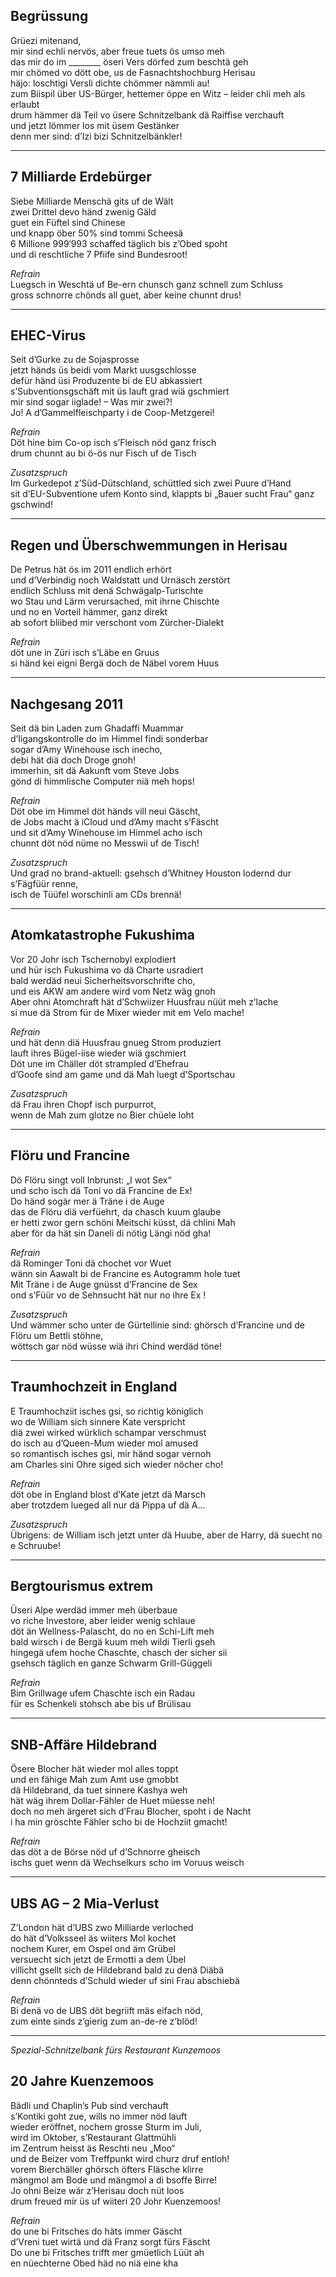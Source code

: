 ---
---
## Begrüssung
Grüezi mitenand,  
mir sind echli nervös, aber freue tuets ös umso meh  
das mir do im ________ öseri Vers dörfed zum beschtä geh  
mir chömed vo dött obe, us de Fasnachtshochburg Herisau  
häjo: loschtigi Versli dichte chömmer nämmli au!  
zum Biispil über US-Bürger, hettemer öppe en Witz – leider chli meh als erlaubt  
drum hämmer dä Teil vo üsere Schnitzelbank dä Raiffise verchauft  
und jetzt lömmer los mit üsem Gestänker  
denn mer sind: d’Izi bizi Schnitzelbänkler!

* * *

## 7 Milliarde Erdebürger
Siebe Milliarde Menschä gits uf de Wält  
zwei Drittel devo händ zwenig Gäld  
guet ein Füftel sind Chinese  
und knapp öber 50% sind tommi Scheesä  
6 Millione 999‘993 schaffed täglich bis z’Obed spoht  
und di reschtliche 7 Pfiife sind Bundesroot!

_Refrain_  
Luegsch in Weschtä uf Be-ern chunsch ganz schnell zum Schluss  
gross schnorre chönds all guet, aber keine chunnt drus!

* * *

## EHEC-Virus
Seit d’Gurke zu de Sojasprosse  
jetzt händs üs beidi vom Markt uusgschlosse  
defür händ üsi Produzente bi de EU abkassiert  
s’Subventionsgschäft mit üs lauft grad wiä gschmiert  
mir sind sogar iiglade! – Was mir zwei?!  
Jo! A d’Gammelfleischparty i de Coop-Metzgerei!

_Refrain_  
Döt hine bim Co-op isch s’Fleisch nöd ganz frisch  
drum chunnt au bi ö-ös nur Fisch uf de Tisch

_Zusatzspruch_  
Im Gurkedepot z’Süd-Dütschland, schüttled sich zwei Puure d’Hand  
sit d’EU-Subventione ufem Konto sind, klappts bi „Bauer sucht Frau“ ganz gschwind!

* * *

## Regen und Überschwemmungen in Herisau
De Petrus hät ös im 2011 endlich erhört  
und d’Verbindig noch Waldstatt und Urnäsch zerstört  
endlich Schluss mit denä Schwägalp-Turischte  
wo Stau und Lärm verursached, mit ihrne Chischte  
und no en Vorteil hämmer, ganz direkt  
ab sofort bliibed mir verschont vom Zürcher-Dialekt

_Refrain_  
döt une in Züri isch s’Läbe en Gruus  
si händ kei eigni Bergä doch de Näbel vorem Huus

***

## Nachgesang 2011
Seit dä bin Laden zum Ghadaffi Muammar  
d’Iigangskontrolle do im Himmel findi sonderbar  
sogar d’Amy Winehouse isch inecho,  
debi hät diä doch Droge gnoh!  
immerhin, sit dä Aakunft vom Steve Jobs  
gönd di himmlische Computer niä meh hops!  

_Refrain_  
Döt obe im Himmel döt händs vill neui Gäscht,  
de Jobs macht ä iCloud und d’Amy macht s’Fäscht  
und sit d’Amy Winehouse im Himmel acho isch  
chunnt döt nöd nüme no Messwii uf de Tisch!

_Zusatzspruch_  
Und grad no brand-aktuell: gsehsch d’Whitney Houston lodernd dur s’Fägfüür renne,  
isch de Tüüfel worschinli am CDs brennä!

***

## Atomkatastrophe Fukushima
Vor 20 Johr isch Tschernobyl explodiert  
und hür isch Fukushima vo dä Charte usradiert  
bald werdäd neui Sicherheitsvorschrifte cho,  
und eis AKW am andere wird vom Netz wäg gnoh  
Aber ohni Atomchraft hät d’Schwiizer Huusfrau nüüt meh z’lache  
si mue dä Strom für de Mixer wieder mit em Velo mache!

_Refrain_  
und hät denn diä Huusfrau gnueg Strom produziert  
lauft ihres Bügel-iise wieder wiä gschmiert  
Döt une im Chäller döt strampled d’Ehefrau  
d’Goofe sind am game und dä Mah luegt d’Sportschau

_Zusatzspruch_  
dä Frau ihren Chopf isch purpurrot,  
wenn de Mah zum glotze no Bier chüele loht

***

## Flöru und Francine
Dö Flöru singt voll Inbrunst: „I wot Sex“  
und scho isch dä Toni vo dä Francine de Ex!  
Do händ sogär mer ä Träne i de Auge  
das de Flöru diä verfüehrt, da chasch kuum glaube  
er hetti zwor gern schöni Meitschi küsst, dä chlini Mah  
aber för da hät sin Daneli di nötig Längi nöd gha!

_Refrain_  
dä Rominger Toni dä chochet vor Wuet  
wänn sin Aawalt bi de Francine es Autogramm hole tuet  
Mit Träne i de Auge gnüsst d’Francine de Sex  
ond s’Füür vo de Sehnsucht hät nur no ihre Ex !

_Zusatzspruch_  
Und wämmer scho unter de Gürtellinie sind:  ghörsch d’Francine und de Flöru um Bettli stöhne,  
wöttsch gar nöd wüsse wiä ihri Chind werdäd töne!

***

## Traumhochzeit in England
E Traumhochziit isches gsi, so richtig königlich  
wo de William sich sinnere Kate verspricht  
diä zwei wirked würklich schampar verschmust  
do isch au d’Queen-Mum wieder mol amused  
so romantisch isches gsi, mir händ sogar vernoh  
am Charles sini Ohre siged sich wieder nöcher cho!

_Refrain_  
döt obe in England blost d’Kate jetzt dä Marsch  
aber trotzdem lueged all nur dä Pippa uf dä A…

_Zusatzspruch_  
Übrigens: de William isch jetzt unter dä Huube, aber de Harry, dä suecht no e Schruube!

***

## Bergtourismus extrem
Üseri Alpe werdäd immer meh überbaue  
vo riche Investore, aber leider wenig schlaue  
döt än Wellness-Palascht, do no en Schi-Lift meh  
bald wirsch i de Bergä kuum meh wildi Tierli gseh  
hingegä ufem hoche Chaschte, chasch der sicher sii  
gsehsch täglich en ganze Schwarm Grill-Güggeli

_Refrain_  
Bim Grillwage ufem Chaschte isch ein Radau  
für es Schenkeli stohsch abe bis uf Brülisau

***

## SNB-Affäre Hildebrand
Ösere Blocher hät wieder mol alles toppt  
und en fähige Mah zum Amt use gmobbt  
dä Hildebrand, da tuet sinnere Kashya weh  
hät wäg ihrem Dollar-Fähler de Huet müesse neh!  
doch no meh ärgeret sich d’Frau Blocher, spoht i de Nacht  
i ha min gröschte Fähler scho bi de Hochziit gmacht!

_Refrain_  
das döt a de Börse nöd uf d’Schnorre gheisch  
ischs guet wenn dä Wechselkurs scho im Voruus weisch

***

## UBS AG – 2 Mia-Verlust
Z’London hät d’UBS zwo Milliarde verloched  
do hät d’Volksseel äs wiiters Mol kochet  
nochem Kurer, em Ospel ond äm Grübel  
versuecht sich jetzt de Ermotti a dem Übel  
villicht gsellt sich de Hildebrand bald zu denä Diäbä  
denn chönnteds d’Schuld wieder uf sini Frau abschiebä

_Refrain_  
Bi denä vo de UBS döt begriift mäs eifach nöd,  
zum einte sinds z’gierig zum an-de-re z’blöd!

***

_Spezial-Schnitzelbank fürs Restaurant Kunzemoos_

## 20 Jahre Kuenzemoos
Bädli und Chaplin’s Pub sind verchauft  
s’Kontiki goht zue, wills no immer nöd lauft  
wieder eröffnet, nochem grosse Sturm im Juli,  
wird im Oktober, s’Restaurant Glattmühli  
im Zentrum heisst äs Reschti neu „Moo“  
und de Beizer vom Treffpunkt wird churz druf entloh!  
vorem Bierchäller ghörsch öfters Fläsche klirre  
mängmol am Bode und mängmol a di bsoffe Birre!  
Jo ohni Beize wär z’Herisau doch nüt loos  
drum freued mir üs uf wiiteri 20 Johr Kuenzemoos!

_Refrain_  
do une bi Fritsches do häts immer Gäscht  
d’Vreni tuet wirtä und dä Franz sorgt fürs Fäscht  
Do une bi Fritsches trifft mer gmüetlich Lüüt ah  
en nüechterne Obed häd no niä eine kha
